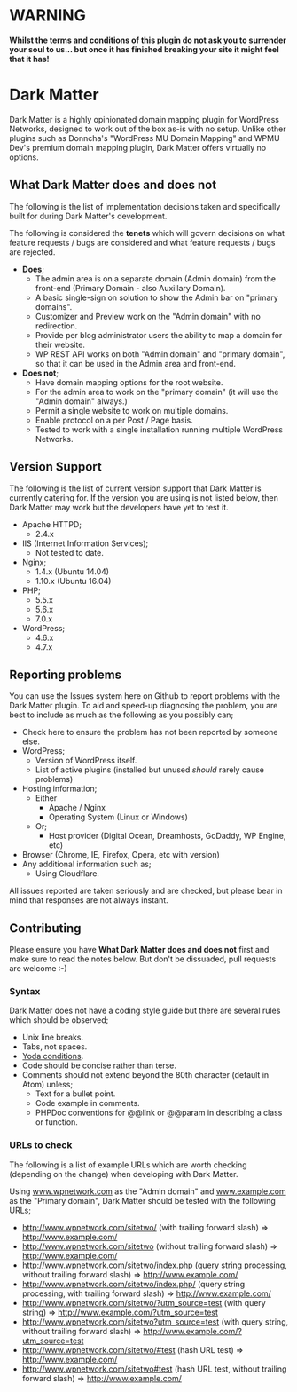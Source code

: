 # WARNING

**Whilst the terms and conditions of this plugin do not ask you to surrender
your soul to us... but once it has finished breaking your site it might feel
that it has!**

# Dark Matter

Dark Matter is a highly opinionated domain mapping plugin for WordPress
Networks, designed to work out of the box as-is with no setup. Unlike other
plugins such as Donncha's "WordPress MU Domain Mapping" and WPMU Dev's premium
domain mapping plugin, Dark Matter offers virtually no options.

## What Dark Matter does and does not

The following is the list of implementation decisions taken and specifically
built for during Dark Matter's development.

The following is considered the **tenets** which will govern decisions on what
feature requests / bugs are considered and what feature requests / bugs are
rejected.

* **Does**;
  * The admin area is on a separate domain (Admin domain) from the front-end (Primary Domain - also Auxillary Domain).
  * A basic single-sign on solution to show the Admin bar on "primary domains".
  * Customizer and Preview work on the "Admin domain" with no redirection.
  * Provide per blog administrator users the ability to map a domain for their website.
  * WP REST API works on both "Admin domain" and "primary domain", so that it can be used in the Admin area and front-end.
* **Does not**;
  * Have domain mapping options for the root website.
  * For the admin area to work on the "primary domain" (it will use the "Admin domain" always.)
  * Permit a single website to work on multiple domains.
  * Enable protocol on a per Post / Page basis.
  * Tested to work with a single installation running multiple WordPress Networks.

## Version Support

The following is the list of current version support that Dark Matter is
currently catering for. If the version you are using is not listed below, then
Dark Matter may work but the developers have yet to test it.

* Apache HTTPD;
  * 2.4.x
* IIS (Internet Information Services);
  * Not tested to date.
* Nginx;
  * 1.4.x (Ubuntu 14.04)
  * 1.10.x (Ubuntu 16.04)
* PHP;
  * 5.5.x
  * 5.6.x
  * 7.0.x
* WordPress;
  * 4.6.x
  * 4.7.x

## Reporting problems

You can use the Issues system here on Github to report problems with the Dark
Matter plugin. To aid and speed-up diagnosing the problem, you are best to
include as much as the following as you possibly can;

* Check here to ensure the problem has not been reported by someone else.
* WordPress;
  * Version of WordPress itself.
  * List of active plugins (installed but unused _should_ rarely cause problems)
* Hosting information;
  * Either
    * Apache / Nginx
    * Operating System (Linux or Windows)
  * Or;
    * Host provider (Digital Ocean, Dreamhosts, GoDaddy, WP Engine, etc)
* Browser (Chrome, IE, Firefox, Opera, etc with version)
* Any additional information such as;
  * Using Cloudflare.

All issues reported are taken seriously and are checked, but please bear in mind
that responses are not always instant.

## Contributing

Please ensure you have **What Dark Matter does and does not** first and make
sure to read the notes below. But don't be dissuaded, pull requests are welcome
:-)

### Syntax

Dark Matter does not have a coding style guide but there are several rules which
should be observed;

* Unix line breaks.
* Tabs, not spaces.
* [Yoda conditions](https://en.wikipedia.org/wiki/Yoda_conditions).
* Code should be concise rather than terse.
* Comments should not extend beyond the 80th character (default in Atom) unless;
  * Text for a bullet point.
  * Code example in comments.
  * PHPDoc conventions for @@link or @@param in describing a class or function.

### URLs to check

The following is a list of example URLs which are worth checking (depending on
the change) when developing with Dark Matter.

Using www.wpnetwork.com as the "Admin domain" and www.example.com as the
"Primary domain", Dark Matter should be tested with the following URLs;

* http://www.wpnetwork.com/sitetwo/ (with trailing forward slash) => http://www.example.com/
* http://www.wpnetwork.com/sitetwo (without trailing forward slash) => http://www.example.com/
* http://www.wpnetwork.com/sitetwo/index.php (query string processing, without trailing forward slash) => http://www.example.com/
* http://www.wpnetwork.com/sitetwo/index.php/ (query string processing, with trailing forward slash) => http://www.example.com/
* http://www.wpnetwork.com/sitetwo/?utm_source=test (with query string) => http://www.example.com/?utm_source=test
* http://www.wpnetwork.com/sitetwo?utm_source=test (with query string, without trailing forward slash) => http://www.example.com/?utm_source=test
* http://www.wpnetwork.com/sitetwo/#test (hash URL test) => http://www.example.com/
* http://www.wpnetwork.com/sitetwo#test (hash URL test, without trailing forward slash) => http://www.example.com/
